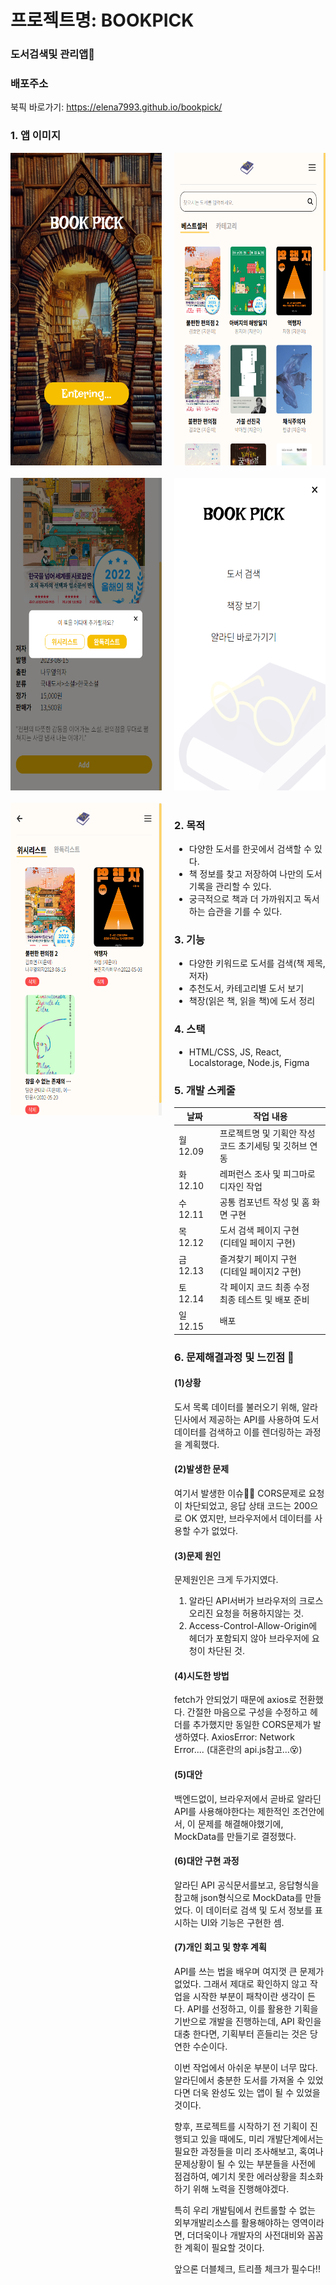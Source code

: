 # 프로젝트명: BOOKPICK

### 도서검색및 관리앱👀

### 배포주소

북픽 바로가기: <https://elena7993.github.io/bookpick/>

### 1. 앱 이미지

<div style="display: grid; grid-template-columns: repeat(2, 1fr); gap: 20px;">
<img src="./public/images/bookpick_home.png" alt="홈화면" width="300" height="500">
<img src="./public/images/bookpick_main.png" alt="홈화면" width="300" height="500">
<img src="./public/images/bookpick_add.png" alt="홈화면" width="300" height="500">
<img src="./public/images/bookpick_menu.png" alt="홈화면" width="300" height="500">
<img src="./public/images/bookpick_shelf.png" alt="홈화면" width="300" height="500">

<div>

<p style="margin: 20px 0;"></p>

### 2. 목적

- 다양한 도서를 한곳에서 검색할 수 있다.
- 책 정보를 찾고 저장하여 나만의 도서기록을 관리할 수 있다.
- 궁극적으로 책과 더 가까워지고 독서하는 습관을 기를 수 있다.

### 3. 기능

- 다양한 키워드로 도서를 검색(책 제목, 저자)
- 추천도서, 카테고리별 도서 보기
- 책장(읽은 책, 읽을 책)에 도서 정리

### 4. 스택

- HTML/CSS, JS, React, Localstorage, Node.js, Figma

### 5. 개발 스케줄

| 날짜     | 작업 내용                                                 |
| -------- | --------------------------------------------------------- |
| 월 12.09 | 프로젝트명 및 기획안 작성<br>코드 초기세팅 및 깃허브 연동 |
| 화 12.10 | 레퍼런스 조사 및 피그마로 디자인 작업                     |
| 수 12.11 | 공통 컴포넌트 작성 및 홈 화면 구현                        |
| 목 12.12 | 도서 검색 페이지 구현<br>(디테일 페이지 구현)             |
| 금 12.13 | 즐겨찾기 페이지 구현<br>(디테일 페이지2 구현)             |
| 토 12.14 | 각 페이지 코드 최종 수정<br>최종 테스트 및 배포 준비      |
| 일 12.15 | 배포                                                      |

### 6. 문제해결과정 및 느낀점 📍

#### (1)상황

도서 목록 데이터를 불러오기 위해, 알라딘사에서 제공하는 API를 사용하여 도서데이터를 검색하고 이를 렌더링하는 과정을 계획했다.

#### (2)발생한 문제

여기서 발생한 이슈😶‍🌫️ CORS문제로 요청이 차단되었고, 응답 상태 코드는 200으로 OK 였지만, 브라우저에서 데이터를 사용할 수가 없었다.

#### (3)문제 원인

문제원인은 크게 두가지였다.

1. 알라딘 API서버가 브라우저의 크로스 오리진 요청을 허용하지않는 것.
2. Access-Control-Allow-Origin에 헤더가 포함되지 않아 브라우저에 요청이 차단된 것.

#### (4)시도한 방법

fetch가 안되었기 때문에 axios로 전환했다. 간절한 마음으로 구성을 수정하고 헤더를 추가했지만 동일한 CORS문제가 발생하였다.
AxiosError: Network Error....
(대혼란의 api.js참고...😵)

#### (5)대안

백엔드없이, 브라우저에서 곧바로 알라딘 API를 사용해야한다는 제한적인 조건안에서, 이 문제를 해결해야했기에, MockData를 만들기로 결정했다.

#### (6)대안 구현 과정

알라딘 API 공식문서를보고, 응답형식을 참고해 json형식으로 MockData를 만들었다. 이 데이터로 검색 및 도서 정보를 표시하는 UI와 기능은 구현한 셈.

#### (7)개인 회고 및 향후 계획

API를 쓰는 법을 배우며 여지껏 큰 문제가 없었다. 그래서 제대로 확인하지 않고 작업을 시작한 부분이 패착이란 생각이 든다. API를 선정하고, 이를 활용한 기획을 기반으로 개발을 진행하는데, API 확인을 대충 한다면, 기획부터 흔들리는 것은 당연한 수순이다.

이번 작업에서 아쉬운 부분이 너무 많다. 알라딘에서 충분한 도서를 가져올 수 있었다면 더욱 완성도 있는 앱이 될 수 있었을 것이다.

향후, 프로젝트를 시작하기 전 기획이 진행되고 있을 때에도, 미리 개발단계에서는 필요한 과정들을 미리 조사해보고, 혹여나 문제상황이 될 수 있는 부분들을 사전에 점검하여, 예기치 못한 에러상황을 최소화하기 위해 노력을 진행해야겠다.

특히 우리 개발팀에서 컨트롤할 수 없는 외부개발리소스를 활용해야하는 영역이라면, 더더욱이나 개발자의 사전대비와 꼼꼼한 계획이 필요할 것이다.

앞으론 더블체크, 트리플 체크가 필수다!!

